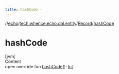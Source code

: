 ```yaml
---
title: hashCode -
---
```

//[echo](../../index.md)/[tech.whence.echo.dal.entity](../index.md)/[Record](index.md)/[hashCode](hash-code.md)



# hashCode  
[jvm]  
Content  
open override fun [hashCode](hash-code.md)(): [Int](https://kotlinlang.org/api/latest/jvm/stdlib/kotlin/-int/index.html)  



